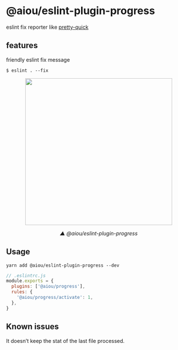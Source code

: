 # @aiou/eslint-plugin-progress

eslint fix reporter like [pretty-quick]()

## features

friendly eslint fix message

```console
$ eslint . --fix
```

<div align='center'>

<img src="https://user-images.githubusercontent.com/6839576/148364688-6a9fa8ac-94a3-4897-89fc-a3b64606e93c.png" width="400px" />

*▲ @aiou/eslint-plugin-progress*

</div>

## Usage

```
yarn add @aiou/eslint-plugin-progress --dev
```

```js
// .eslintrc.js
module.exports = {
  plugins: ['@aiou/progress'],
  rules: {
    '@aiou/progress/activate': 1,
  },
}

```

## Known issues

It doesn’t keep the stat of the last file processed.
